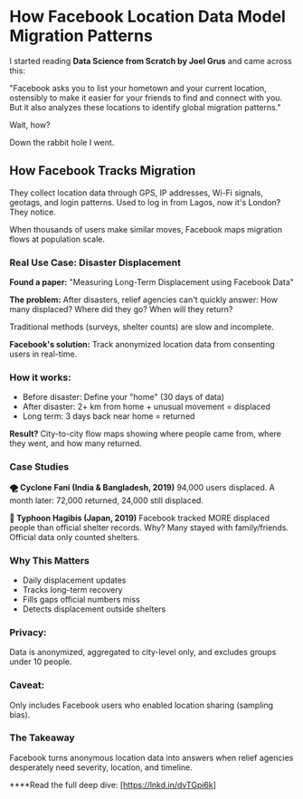 # **How Facebook Location Data Model Migration Patterns**

I started reading **Data Science from Scratch by Joel Grus** and came across this:

"Facebook asks you to list your hometown and your current location, ostensibly to make it easier for your friends to find and connect with you. But it also analyzes these locations to identify global migration patterns."

Wait, how?

Down the rabbit hole I went.

## **How Facebook Tracks Migration**

They collect location data through GPS, IP addresses, Wi-Fi signals, geotags, and login patterns. Used to log in from Lagos, now it's London? 
They notice.

When thousands of users make similar moves, Facebook maps migration flows at population scale.

### **Real Use Case: Disaster Displacement**

**Found a paper:** "Measuring Long-Term Displacement using Facebook Data"

**The problem:** After disasters, relief agencies can't quickly answer: How many displaced? Where did they go? When will they return?

Traditional methods (surveys, shelter counts) are slow and incomplete.

**Facebook's solution:** Track anonymized location data from consenting users in real-time.

### **How it works:**

- Before disaster: Define your "home" (30 days of data)
- After disaster: 2+ km from home + unusual movement = displaced
- Long term: 3 days back near home = returned

**Result?** City-to-city flow maps showing where people came from, where they went, and how many returned.

### **Case Studies**

**🌪 Cyclone Fani (India & Bangladesh, 2019)** 94,000 users displaced. A month later: 72,000 returned, 24,000 still displaced.

**🌊 Typhoon Hagibis (Japan, 2019)** Facebook tracked MORE displaced people than official shelter records. Why? Many stayed with family/friends. Official data only counted shelters.

### **Why This Matters**

- Daily displacement updates 
- Tracks long-term recovery 
- Fills gaps official numbers miss 
- Detects displacement outside shelters

### **Privacy:** 

Data is anonymized, aggregated to city-level only, and excludes groups under 10 people.

### **Caveat:** 

Only includes Facebook users who enabled location sharing (sampling bias).

### **The Takeaway**
Facebook turns anonymous location data into answers when relief agencies desperately need severity, location, and timeline.

****Read the full deep dive: [https://lnkd.in/dvTGpi6k]
